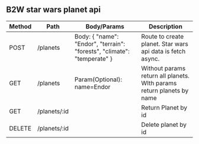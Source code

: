 ## B2W star wars planet api

| Method | Path         | Body/Params                                                             | Description                                                           |
|--------|--------------|-------------------------------------------------------------------------|-----------------------------------------------------------------------|
| POST   | /planets     | Body: { "name": "Endor", "terrain": "forests", "climate": "temperate" } | Route to create planet. Star wars api data is fetch async.            |
| GET    | /planets     | Param(Optional): name=Endor                                             | Without params return all planets. WIth params return planets by name |
| GET    | /planets/:id |                                                                         | Return Planet by id                                                   |
| DELETE | /planets/:id |                                                                         | Delete planet by id                                                   |